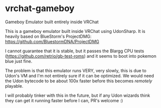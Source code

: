 # vrchat-gameboy
Gameboy Emulator built entirely inside VRChat


This is a gameboy emulator built inside VRChat using UdonSharp. It is heavily based on BlueStorm's ProjectDMG: https://github.com/BluestormDNA/ProjectDMG


I cannot guarantee that it is stable, but it passes the Blargg CPU tests (https://github.com/retrio/gb-test-roms) and it seems to boot into pokemon blue just fine.


The problem is that this emulator runs VERY, very slowly, this is due to Udon's VM and I'm not entirely sure if it can be optimized. We would need the Udon bytecode to be about 100x faster before this becomes _remotely_ playable.


I will probably tinker with this in the future, but if any Udon wizards think they can get it running faster before I can, PR's welcome :)
